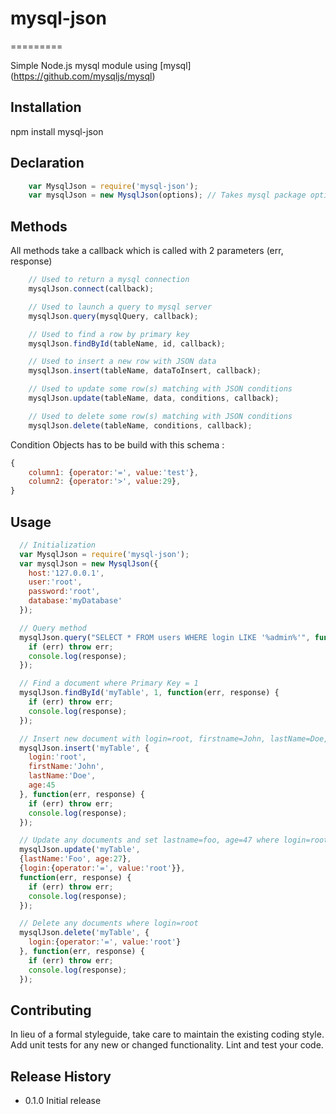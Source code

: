 # mysql-json
=========

Simple Node.js mysql module using [mysql] (https://github.com/mysqljs/mysql)

## Installation

npm install mysql-json

## Declaration

```javascript
    var MysqlJson = require('mysql-json');
    var mysqlJson = new MysqlJson(options); // Takes mysql package options
```

## Methods

All methods take a callback which is called with 2 parameters (err, response)

```javascript
    // Used to return a mysql connection
    mysqlJson.connect(callback);
```

```javascript
    // Used to launch a query to mysql server
    mysqlJson.query(mysqlQuery, callback);
```

```javascript
    // Used to find a row by primary key
    mysqlJson.findById(tableName, id, callback);
```

```javascript
    // Used to insert a new row with JSON data
    mysqlJson.insert(tableName, dataToInsert, callback);
```

```javascript
    // Used to update some row(s) matching with JSON conditions
    mysqlJson.update(tableName, data, conditions, callback);
```

```javascript
    // Used to delete some row(s) matching with JSON conditions
    mysqlJson.delete(tableName, conditions, callback);
```

Condition Objects has to be build with this schema :

```javascript
{
    column1: {operator:'=', value:'test'},
    column2: {operator:'>', value:29},
}
```

## Usage

```javascript
  // Initialization
  var MysqlJson = require('mysql-json');
  var mysqlJson = new MysqlJson({
    host:'127.0.0.1',
    user:'root',
    password:'root',
    database:'myDatabase'
  });
```

```javascript
  // Query method
  mysqlJson.query("SELECT * FROM users WHERE login LIKE '%admin%'", function(err, response) {
    if (err) throw err;
    console.log(response);
  });
```

```javascript
  // Find a document where Primary Key = 1
  mysqlJson.findById('myTable', 1, function(err, response) {
    if (err) throw err;
    console.log(response);
  });
```

```javascript
  // Insert new document with login=root, firstname=John, lastName=Doe, Age=45
  mysqlJson.insert('myTable', {
    login:'root',
    firstName:'John',
    lastName:'Doe',
    age:45
  }, function(err, response) {
    if (err) throw err;
    console.log(response);
  });
```

```javascript
  // Update any documents and set lastname=foo, age=47 where login=root
  mysqlJson.update('myTable',
  {lastName:'Foo', age:27},
  {login:{operator:'=', value:'root'}},
  function(err, response) {
    if (err) throw err;
    console.log(response);
  });
```

```javascript
  // Delete any documents where login=root
  mysqlJson.delete('myTable', {
    login:{operator:'=', value:'root'}
  }, function(err, response) {
    if (err) throw err;
    console.log(response);
  });
```


## Contributing

In lieu of a formal styleguide, take care to maintain the existing coding style.
Add unit tests for any new or changed functionality. Lint and test your code.

## Release History

* 0.1.0 Initial release
